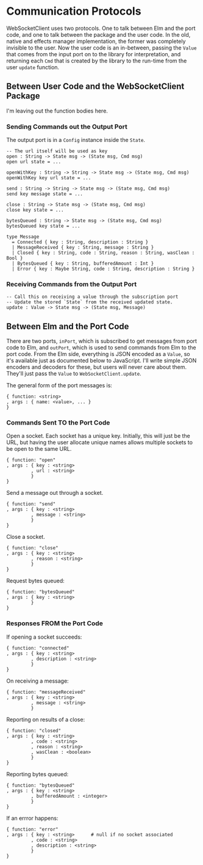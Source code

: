 # Communication Protocols

WebSocketClient uses two protocols. One to talk between Elm and the port code, and one to talk between the package and the user code. In the old, native and effects manager implementation, the former was completely invisible to the user. Now the user code is an in-between, passing the `Value` that comes from the input port on to the library for interpretation, and returning each `Cmd` that is created by the library to the run-time from the user `update` function.

## Between User Code and the WebSocketClient Package

I'm leaving out the function bodies here.

### Sending Commands out the Output Port

The output port is in a `Config` instance inside the `State`.

    -- The url itself will be used as key
    open : String -> State msg -> (State msg, Cmd msg)
    open url state = ...

    openWithKey : String -> String -> State msg -> (State msg, Cmd msg)
    openWithKey key url state = ...

    send : String -> String -> State msg -> (State msg, Cmd msg)
    send key message state = ...

    close : String -> State msg -> (State msg, Cmd msg)
    close key state = ...

    bytesQueued : String -> State msg -> (State msg, Cmd msg)
    bytesQueued key state = ...

    type Message
      = Connected { key : String, description : String }
      | MessageReceived { key : String, message : String }
      | Closed { key : String, code : String, reason : String, wasClean : Bool }
      | BytesQueued { key : String, bufferedAmount : Int }
      | Error { key : Maybe String, code : String, description : String }

### Receiving Commands from the Output Port

    -- Call this on receiving a value through the subscription port
    -- Update the stored `State` from the received updated state.
    update : Value -> State msg -> (State msg, Message)

## Between Elm and the Port Code

There are two ports, `inPort`, which is subscribed to get messages from port code to Elm, and `outPort`, which is used to send commands from Elm to the port code. From the Elm side, everything is JSON encoded as a `Value`, so it's available just as documented below to JavaScript. I'll write simple JSON encoders and decoders for these, but users will never care about them. They'll just pass the `Value` to `WebSocketClient.update`.

The general form of the port messages is:

    { function: <string>
    , args : { name: <value>, ... }
    }
    
### Commands Sent TO the Port Code

Open a socket. Each socket has a unique key. Initially, this will just be the URL, but having the user allocate unique names allows multiple sockets to be open to the same URL.

    { function: "open"
    , args : { key : <string>
             , url : <string>
             }
    }

Send a message out through a socket.

    { function: "send"
    , args : { key : <string>
             , message : <string>
             }
    }

Close a socket.

    { function: "close"
    , args : { key : <string>
             , reason : <string>
             }
    }

Request bytes queued:

    { function: "bytesQueued"
    , args : { key : <string>
             }
    }

### Responses FROM the Port Code

If opening a socket succeeds:

    { function: "connected"
    , args : { key : <string>
             , description : <string>
             }
    }

On receiving a message:

    { function: "messageReceived"
    , args : { key : <string>
             , message : <string>
             }
             
Reporting on results of a close:

    { function: "closed"
    , args : { key : <string>
             , code : <string>
             , reason : <string>
             , wasClean : <boolean>
             }
    }

Reporting bytes queued:

    { function: "bytesQueued"
    , args : { key : <string>
             , bufferedAmount : <integer>
             }
    }

If an errror happens:

    { function: "error"
    , args : { key : <string>      # null if no socket associated
             , code : <string>
             , description : <string>
             }
    }
